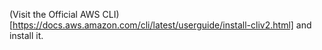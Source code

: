 (Visit the Official AWS CLI)[https://docs.aws.amazon.com/cli/latest/userguide/install-cliv2.html] and install it.
